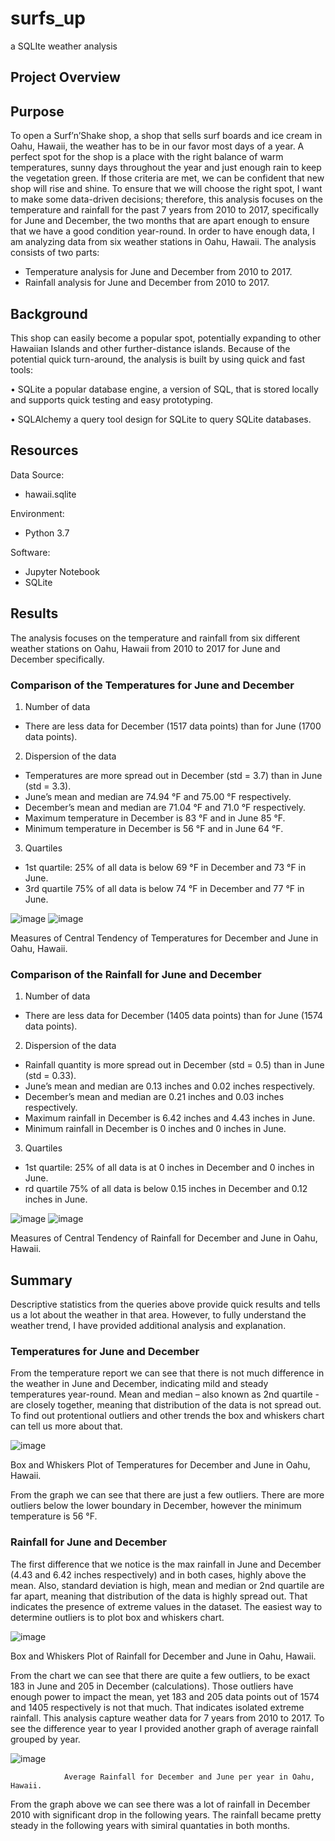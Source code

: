 # surfs_up
a SQLIte weather analysis

## Project Overview

## **Purpose**

To open a Surf’n’Shake shop, a shop that sells surf boards and ice cream in Oahu, Hawaii, the weather has to be in our favor most days of a year. A perfect spot for the shop is a place with the right balance of warm temperatures, sunny days throughout the year and just enough rain to keep the vegetation green. If those criteria are met, we can be confident that new shop will rise and shine. To ensure that we will choose the right spot, I want to make some data-driven decisions; therefore, this analysis focuses on the temperature and rainfall for the past 7 years from 2010 to 2017, specifically for June and December, the two months that are apart enough to ensure that we have a good condition year-round. In order to have enough data, I am analyzing data from six weather stations in Oahu, Hawaii. The analysis consists of two parts:

- Temperature analysis for June and December from 2010 to 2017.
- Rainfall analysis for June and December from 2010 to 2017.

## **Background**

This shop can easily become a popular spot, potentially expanding to other Hawaiian Islands and other further-distance islands. Because of the potential quick turn-around, the analysis is built by using quick and fast tools:

• SQLite a popular database engine, a version of SQL, that is stored locally and supports quick testing and easy prototyping.

• SQLAlchemy a query tool design for SQLite to query SQLite databases.

## **Resources**

Data Source:

- hawaii.sqlite

Environment:

- Python 3.7

Software:

- Jupyter Notebook
- SQLite

## **Results**

The analysis focuses on the temperature and rainfall from six different weather stations on Oahu, Hawaii from 2010 to 2017 for June and December specifically.

### Comparison of the Temperatures for June and December
1. Number of data

- There are less data for December (1517 data points) than for June (1700 data points).

2. Dispersion of the data

- Temperatures are more spread out in December (std = 3.7) than in June (std = 3.3).
-  June’s mean and median are 74.94 °F and 75.00 °F respectively.
- December’s mean and median are 71.04 °F and 71.0 °F respectively.
- Maximum temperature in December is 83 °F and in June 85 °F.
- Minimum temperature in December is 56 °F and in June 64 °F.

3. Quartiles

- 1st quartile: 25% of all data is below 69 °F in December and 73 °F in June.
- 3rd quartile 75% of all data is below 74 °F in December and 77 °F in June.

![image](https://user-images.githubusercontent.com/99419112/164543863-89ddcece-d21e-439e-85dc-cb94a2201c5f.png) ![image](https://user-images.githubusercontent.com/99419112/164543892-072f7f80-3729-41e8-8114-8578f4f95517.png)

 Measures of Central Tendency of Temperatures for December and June in Oahu, Hawaii.
                       
### Comparison of the Rainfall for June and December

1. Number of data

- There are less data for December (1405 data points) than for June (1574 data points).

2. Dispersion of the data

- Rainfall quantity is more spread out in December (std = 0.5) than in June (std = 0.33).
- June’s mean and median are 0.13 inches and 0.02 inches respectively.
- December’s mean and median are 0.21 inches and 0.03 inches respectively.
- Maximum rainfall in December is 6.42 inches and 4.43 inches in June.
- Minimum rainfall in December is 0 inches and 0 inches in June.

3. Quartiles

- 1st quartile: 25% of all data is at 0 inches in December and 0 inches in June.
- rd quartile 75% of all data is below 0.15 inches in December and 0.12 inches in June.

![image](https://user-images.githubusercontent.com/99419112/164544163-04efec35-94f3-4670-a0e2-2f67023c6457.png) ![image](https://user-images.githubusercontent.com/99419112/164544193-fa1c70dc-4bb4-449d-afd7-74aa3b9a1fc6.png)

  Measures of Central Tendency of Rainfall for December and June in Oahu, Hawaii.

## Summary

Descriptive statistics from the queries above provide quick results and tells us a lot about the weather in that area. However, to fully understand the weather trend, I have provided additional analysis and explanation.

### Temperatures for June and December

From the temperature report we can see that there is not much difference in the weather in June and December, indicating mild and steady temperatures year-round. Mean and median – also known as 2nd quartile - are closely together, meaning that distribution of the data is not spread out. To find out protentional outliers and other trends the box and whiskers chart can tell us more about that.

![image](https://user-images.githubusercontent.com/99419112/164544342-d8a52cc8-8dc5-4cbf-adfc-2f2d777cb985.png)

Box and Whiskers Plot of Temperatures for December and June in Oahu, Hawaii.

From the graph we can see that there are just a few outliers. There are more outliers below the lower boundary in December, however the minimum temperature is 56 °F.

### Rainfall for June and December

The first difference that we notice is the max rainfall in June and December (4.43 and 6.42 inches respectively) and in both cases, highly above the mean. Also, standard deviation is high, mean and median or 2nd quartile are far apart, meaning that distribution of the data is highly spread out. That indicates the presence of extreme values in the dataset. The easiest way to determine outliers is to plot box and whiskers chart.

![image](https://user-images.githubusercontent.com/99419112/164544491-7d3119e5-2fe3-430b-8606-5a170fbd181e.png)

Box and Whiskers Plot of Rainfall for December and June in Oahu, Hawaii.

From the chart we can see that there are quite a few outliers, to be exact 183 in June and 205 in December (calculations). Those outliers have enough power to impact the mean, yet 183 and 205 data points out of 1574 and 1405 respectively is not that much. That indicates isolated extreme rainfall. This analysis capture weather data for 7 years from 2010 to 2017. To see the difference year to year I provided another graph of average rainfall grouped by year.

![image](https://user-images.githubusercontent.com/99419112/164544593-2abdf7e3-351d-43bd-bf54-a97de289210d.png)

                Average Rainfall for December and June per year in Oahu, Hawaii.

From the graph above we can see there was a lot of rainfall in December 2010 with significant drop in the following years. The rainfall became pretty steady in the following years with simiral quantaties in both months.




